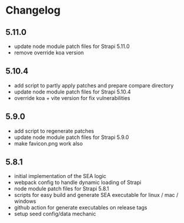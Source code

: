 # Changelog

## 5.11.0

- update node module patch files for Strapi 5.11.0
- remove override koa version

## 5.10.4

- add script to partly apply patches and prepare compare directory
- update node module patch files for Strapi 5.10.4
- override koa + vite version for fix vulnerabilities

## 5.9.0

- add script to regenerate patches
- update node module patch files for Strapi 5.9.0
- make favicon.png work also

## 5.8.1

- initial implementation of the SEA logic
- webpack config to handle dynamic loading of Strapi
- node module patch files for Strapi 5.8.1
- scripts for easy build and generate SEA executable for linux / mac / windows
- github action for generate executables on release tags
- setup seed config/data mechanic
